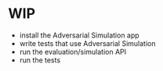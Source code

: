 # WIP

- install the Adversarial Simulation app
- write tests that use Adversarial Simulation
- run the evaluation/simulation API
- run the tests
